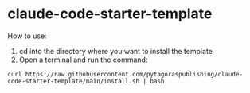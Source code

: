# claude-code-starter-template

How to use:

1. cd into the directory where you want to install the template
2. Open a terminal and run the command:

```
curl https://raw.githubusercontent.com/pytagoraspublishing/claude-code-starter-template/main/install.sh | bash
```
